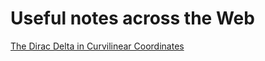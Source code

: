 # Useful notes across the Web


[The Dirac Delta in Curvilinear Coordinates](http://www.fen.bilkent.edu.tr/~ercelebi/mp03.pdf)
